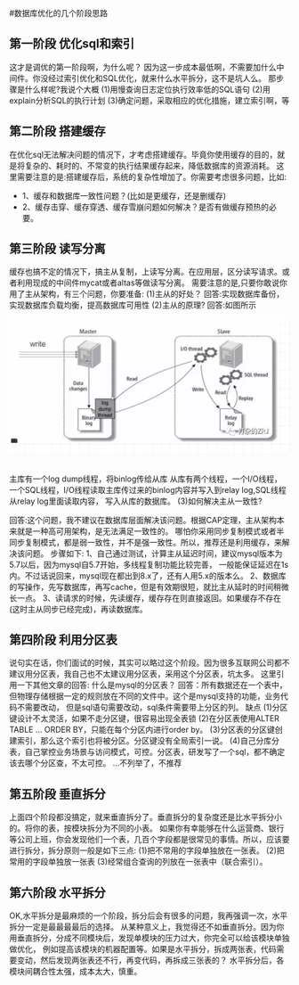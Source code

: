 #数据库优化的几个阶段思路


## 第一阶段 优化sql和索引
这才是调优的第一阶段啊，为什么呢？
因为这一步成本最低啊，不需要加什么中间件。你没经过索引优化和SQL优化，就来什么水平拆分，这不是坑人么。
那步骤是什么样呢?我说个大概
(1)用慢查询日志定位执行效率低的SQL语句
(2)用explain分析SQL的执行计划
(3)确定问题，采取相应的优化措施，建立索引啊，等


## 第二阶段 搭建缓存
在优化sql无法解决问题的情况下，才考虑搭建缓存。毕竟你使用缓存的目的，就是将复杂的、耗时的、不常变的执行结果缓存起来，降低数据库的资源消耗。
这里需要注意的是:搭建缓存后，系统的复杂性增加了。你需要考虑很多问题，比如:

- 1、缓存和数据库一致性问题？(比如是更缓存，还是删缓存)
- 2、缓存击穿、缓存穿透、缓存雪崩问题如何解决？是否有做缓存预热的必要。


## 第三阶段 读写分离
缓存也搞不定的情况下，搞主从复制，上读写分离。在应用层，区分读写请求。或者利用现成的中间件mycat或者altas等做读写分离。
需要注意的是,只要你敢说你用了主从架构，有三个问题，你要准备:
(1)主从的好处？
回答:实现数据库备份，实现数据库负载均衡，提高数据库可用性
(2)主从的原理?
回答:如图所示
<div align="center"> <img src="../../pics/MySQL主从同步.png"/> </div><br>

主库有一个log dump线程，将binlog传给从库
从库有两个线程，一个I/O线程，一个SQL线程，I/O线程读取主库传过来的binlog内容并写入到relay log,SQL线程从relay log里面读取内容，
写入从库的数据库。
(3)如何解决主从一致性?

回答:这个问题，我不建议在数据库层面解决该问题。根据CAP定理，主从架构本来就是一种高可用架构，是无法满足一致性的。
哪怕你采用同步复制模式或者半同步复制模式，都是弱一致性，并不是强一致性。所以，推荐还是利用缓存，来解决该问题。
步骤如下:
1、自己通过测试，计算主从延迟时间，建议mysql版本为5.7以后，因为mysql自5.7开始，多线程复制功能比较完善，
一般能保证延迟在1s内。不过话说回来，mysql现在都出到8.x了，还有人用5.x的版本么。
2、数据库的写操作，先写数据库，再写cache，但是有效期很短，就比主从延时的时间稍微长一点。
3、读请求的时候，先读缓存，缓存存在则直接返回。如果缓存不存在(这时主从同步已经完成)，再读数据库。

## 第四阶段 利用分区表
说句实在话，你们面试的时候，其实可以略过这个阶段。因为很多互联网公司都不建议用分区表，我自己也不太建议用分区表，采用这个分区表，坑太多。
这里引用一下其他文章的回答:
什么是mysql的分区表？
回答：所有数据还在一个表中，但物理存储根据一定的规则放在不同的文件中。这个是mysql支持的功能，业务代码不需要改动，
但是sql语句需要改动，sql条件需要带上分区的列。
缺点
(1)分区键设计不太灵活，如果不走分区键，很容易出现全表锁
(2)在分区表使用ALTER TABLE … ORDER BY，只能在每个分区内进行order by。
(3)分区表的分区键创建索引，那么这个索引也将被分区。分区键没有全局索引一说。
(4)自己分库分表，自己掌控业务场景与访问模式，可控。分区表，研发写了一个sql，都不确定该去哪个分区查，不太可控。
…不列举了，不推荐

## 第五阶段 垂直拆分
上面四个阶段都没搞定，就来垂直拆分了。垂直拆分的复杂度还是比水平拆分小的。将你的表，按模块拆分为不同的小表。
如果你有幸能够在什么运营商、银行等公司上班，你会发现他们一个表，几百个字段都是很常见的事情。所以，应该要进行拆分，拆分原则一般是如下三点:
(1)把不常用的字段单独放在一张表。
(2)把常用的字段单独放一张表
(3)经常组合查询的列放在一张表中（联合索引）。

## 第六阶段 水平拆分
OK,水平拆分是最麻烦的一个阶段，拆分后会有很多的问题，我再强调一次，水平拆分一定是最最最最后的选择。
从某种意义上，我觉得还不如垂直拆分。因为你用垂直拆分，分成不同模块后，发现单模块的压力过大，你完全可以给该模块单独做优化，
例如提高该模块的机器配置等。如果是水平拆分，拆成两张表，代码需要变动，然后发现两张表还不行，再变代码，再拆成三张表的？
水平拆分后，各模块间耦合性太强，成本太大，慎重。






